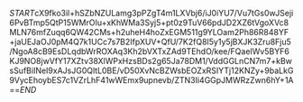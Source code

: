 $START$cX9fko3il+hSZbNZULamg3pPZgT4m1LXVbj6/iJ0iYU7/Vu7tGs0wJSeji6PvBTmp5QtP15WMrOIu+xKhWMa3Syj5+pt0z9TuV66pdJD2XZ6tVgoXVc8MLN76mfZuqq6QW42CMs+h2uheH4hoZxEGM511g9YLOam2Ph86R848YF+jaUEJaOJ0pM4Q7k1UCc7s7B2IfpXUV+QfU/7K2fQ8I5y1y5jBXJK3Zru8Fju5/NgoA8cB9EsDLqdbWrROXAq3Kh2bVXTxZAd9TEhdO/kee/FQaeIWv5BYF6KJ9NO8jwVfY17XZtv38XlWPxHzsBDs2g65Ja78DM1/VddGGLnCN7m7+kBwsSufBiINeI9xAJsJG0QltL0BE/vD50XvNcBZWsbEOZxRSIYTj12KNZy+9baLkG9VycEhoybES7c1VZrLhF41wWEmx9upnevb/ZTN3Ii4GGpJMWRzZwn6hY+1A==$END$